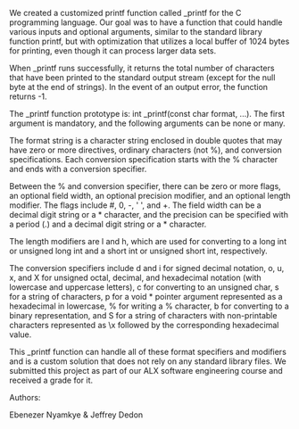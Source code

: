 We created a customized printf function called _printf for the C programming language. Our goal was to have a function that could handle various inputs and optional arguments, similar to the standard library function printf, but with optimization that utilizes a local buffer of 1024 bytes for printing, even though it can process larger data sets.

When _printf runs successfully, it returns the total number of characters that have been printed to the standard output stream (except for the null byte at the end of strings). In the event of an output error, the function returns -1.

The _printf function prototype is: int _printf(const char format, ...). The first argument is mandatory, and the following arguments can be none or many.

The format string is a character string enclosed in double quotes that may have zero or more directives, ordinary characters (not %), and conversion specifications. Each conversion specification starts with the % character and ends with a conversion specifier.

Between the % and conversion specifier, there can be zero or more flags, an optional field width, an optional precision modifier, and an optional length modifier. The flags include #, 0, -, ' ', and +. The field width can be a decimal digit string or a * character, and the precision can be specified with a period (.) and a decimal digit string or a * character.

The length modifiers are l and h, which are used for converting to a long int or unsigned long int and a short int or unsigned short int, respectively.

The conversion specifiers include d and i for signed decimal notation, o, u, x, and X for unsigned octal, decimal, and hexadecimal notation (with lowercase and uppercase letters), c for converting to an unsigned char, s for a string of characters, p for a void * pointer argument represented as a hexadecimal in lowercase, % for writing a % character, b for converting to a binary representation, and S for a string of characters with non-printable characters represented as \x followed by the corresponding hexadecimal value.

This _printf function can handle all of these format specifiers and modifiers and is a custom solution that does not rely on any standard library files. We submitted this project as part of our ALX software engineering course and received a grade for it.

Authors:

Ebenezer Nyamkye
&
Jeffrey Dedon

